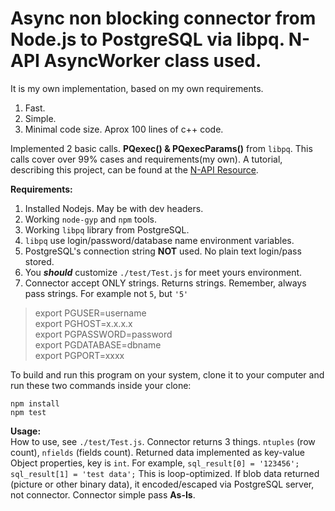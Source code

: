 # Async non blocking connector from Node.js to PostgreSQL via libpq. N-API AsyncWorker class used.

It is my own implementation, based on my own requirements.
1. Fast. 
2. Simple.
3. Minimal code size. Aprox 100 lines of c++ code.      

Implemented 2 basic calls. **PQexec() & PQexecParams()** from `libpq`.
This calls cover over 99% cases and requirements(my own).
A tutorial, describing this project, can be found at the [N-API Resource](https://napi.inspiredware.com/special-topics/asyncworker.html).

**Requirements:**
1. Installed Nodejs. May be with dev headers.
2. Working `node-gyp`  and `npm` tools.
3. Working `libpq` library from PostgreSQL.
4. `libpq` use login/password/database name environment variables.
5. PostgreSQL's connection string **NOT** used. No plain text login/pass stored.
6. You _**should**_ customize `./test/Test.js` for meet yours environment. 
7. Connector accept ONLY strings. Returns strings. Remember, always pass strings. For example not `5`, but `'5'` 

>export PGUSER=username  
>export PGHOST=x.x.x.x  
>export PGPASSWORD=password  
>export PGDATABASE=dbname  
>export PGPORT=xxxx  

To build and run this program on your system, clone it to your computer and run these two commands inside your clone:

```
npm install
npm test
```
**Usage:**  
How to use, see `./test/Test.js`. Connector returns 3 things. `ntuples` (row count), `nfields` (fields count). Returned data implemented
as key-value Object properties, key is `int`. For example, `sql_result[0] = '123456'; sql_result[1] = 'test data';` This is loop-optimized.
 If blob data returned (picture or other binary data), it encoded/escaped via PostgreSQL server, not connector. Connector simple pass **As-Is**. 